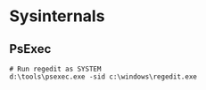 # Sysinternals

## PsExec

```shell
# Run regedit as SYSTEM
d:\tools\psexec.exe -sid c:\windows\regedit.exe
```
